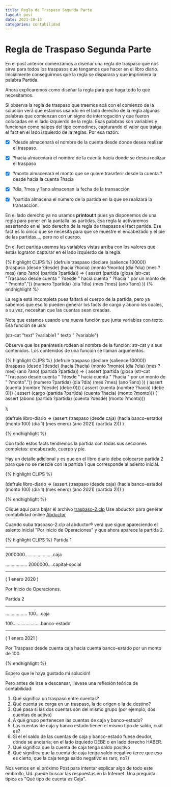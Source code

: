 ```yaml
---
title: Regla de Traspaso Segunda Parte
layout: post
date: 2021-10-13
categories: contabilidad
---
```


# Regla de Traspaso Segunda Parte

En el post anterior comenzamos a diseñar una regla de traspaso que nos sirva para todos los traspasos que tengamos que hacer en el libro diario. Inicialmente conseguirmos que la regla se disparara y que imprimiera la palabra Partida. 

Ahora explicaremos como diseñar la regla para que haga todo lo que necesitamos.

Si observa la regla de traspaso que traemos acá con el comienzo de la solución verá que estamos usando en el lado derecho de la regla algunas palabras que comienzan con un signo de interrogación y que fueron colocadas en el lado izquierdo de la regla. Esas palabras son variables y funcionan como naipes del tipo comodines, capturando el valor que traiga el fact en el lado izquierdo de la reglas. Por esa razón:
 - [X] ?desde almacenará el nombre de la cuenta desde donde desea realizar el traspaso.
 - [X] ?hacia almacenará el nombre de la cuenta hacia donde se desea realizar el traspaso
 - [X] ?monto almacenará el monto que se quiere trasnferir desde la cuenta ?desde hacia la cuenta ?hacia
 - [X] ?dia, ?mes y ?ano almacenan la fecha de la transacción
 - [X] ?partida almacena el número de la partida en la que se realizará la transacción.


En el lado derecho ya no usamos __printout t__ pues ya disponemos de una regla para poner en la pantalla las partidas. Esa regla la activaremos assertando en el lado derecho de la regla de traspasos el fact partida. Ese fact es lo único que se necesita para que se muestre el encabezado y el pie de las partidas..., pero no el cuerpo. 

En el fact partida usamos las variables vistas arriba con los valores que estás lograron capturar en el lado izquierdo de la regla.


{% highlight CLIPS %}
(defrule traspaso
  (declare (salience 10000))
  (traspaso (desde ?desde) (hacia ?hacia) (monto ?monto) (dia ?dia) (mes ?mes) (ano ?ano) (partida ?partida))
  =>
  ( assert (partida  (glosa (str-cat "Traspaso desde cuenta " ?desde " hacia cuenta " ?hacia " por un monto de " ?monto"."))  (numero ?partida) (dia ?dia) (mes ?mes) (ano ?ano) ))
{% endhighlight %}


La regla está incompleta pues faltará el cuerpo de la partida, pero ya sabemos que eso lo pueden generar los facts de cargo y abono los cuales, a su vez, necesitan que las cuentas sean creadas.

Note que estamos usando una nueva función que junta variables con texto. Esa función se usa:

(str-cat "text" ?variable1 " texto " ?variable")

Observe que los paréntesis rodean al nombre de la función: str-cat y a sus contenidos. Los contenidos de una función se llaman argumentos.

{% highlight CLIPS %}
(defrule traspaso
  (declare (salience 10000))
  (traspaso (desde ?desde) (hacia ?hacia) (monto ?monto) (dia ?dia) (mes ?mes) (ano ?ano) (partida ?partida))
  =>
  ( assert (partida  (glosa (str-cat "Traspaso desde cuenta " ?desde " hacia cuenta " ?hacia " por un monto de " ?monto"."))  (numero ?partida) (dia ?dia) (mes ?mes) (ano ?ano) ))
  ( assert (cuenta (nombre ?desde) (debe 0)))
  ( assert (cuenta (nombre ?hacia) (debe 0)))
  ( assert (cargo (partida ?partida) (cuenta ?hacia)  (monto ?monto)))
  ( assert (abono (partida ?partida) (cuenta ?desde)  (monto ?monto)))

);


(defrule libro-diario
  =>
  (assert (traspaso (desde caja) (hacia banco-estado) (monto 100) (dia 1) (mes enero) (ano 2021) (partida 2)))
)

{% endhighlight %}



Con todo estos facts tendremos la partida con todas sus secciones completas: encabezado, cuerpo y pie.

Hay un detalle adicional y es que en el libro diario debe colocarse partida 2 para que no se mezcle con la partida 1 que corresponde al asiento inicial.

{% highlight CLIPS %}

(defrule libro-diario
  => 
  (assert (traspaso (desde caja) (hacia banco-estado) (monto 100) (dia 1) (mes enero) (ano 2021) (partida 2)))
)

{% endhighlight %}



Clique aqui para bajar el archivo [traspaso-2.clp](/traspaso-2.clp)
Use abductor para generar contabilidad online [Abductor](http://abductor.necios.cl/)


Cuando suba traspaso-2.clp al abductor® verá que sigue apareciendo el asiento inicial "Por inicio de Operaciones" y que ahora aparece la partida 2.


{% highlight CLIPS %}
 Partida 1

---------------------------------------------------------------

2000000......................caja

................. 2000000....capital-social

---------------------------------------------------------------

( 1 enero 2020 )

Por Inicio de Operaciones.

Partida 2

---------------------------------------------------------------

................. 100....caja

100......................banco-estado

---------------------------------------------------------------

( 1 enero 2021 )

Por Traspaso desde cuenta caja hacia cuenta banco-estado por un monto de 100. 

{% endhighlight  %}

Espero que le haya gustado mi solución!


Pero antes de irse a descansar, llévese una reflexión teórica de contabilidad:


1. Qué significa un traspaso entre cuentas?
2. Qué cuenta se carga en un traspaso, la de origen o la de destino?
3. Qué pasa si las dos cuentas son del mismo grupo (por ejemplo, dos cuentas de activo)
4. A qué grupo pertenecen las cuentas de caja y banco-estado?
5. Las cuentas de caja y banco estado tienen el mismo tipo de saldo, cuál es?
6. Si el el saldo de las cuentas de caja y banco-estado fuese deudor, dónde se anotaría; en el lado izquiedo DEBE o en lado derecho HABER.
7. Qué significa que la cuenta de caja tenga saldo positivo
8. Qué significa que la cuenta de caja tenga saldo negativo (cree que eso es cierto, que la caja tenga saldo negativo es raro, no?)

Nos vemos en el próximo Post para intentar explicar algo de todo este embrollo, Ud. puede buscar las respuestas en la Internet. Una pregunta típica es "Qué tipo de cuenta es Caja".
